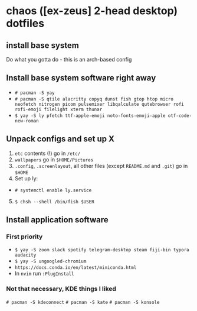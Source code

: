 # chaos ([ex-zeus] 2-head desktop) dotfiles

## install base system

Do what you gotta do - this is an arch-based config

## Install base system software right away

- `# pacman -S yay`
- `# pacman -S qtile alacritty copyq dunst fish gtop htop micro neofetch nitrogen picom pulsemixer libqalculate qutebrowser rofi rofi-emoji filelight xterm thunar`
- `$ yay -S ly pfetch ttf-apple-emoji noto-fonts-emoji-apple otf-code-new-roman`

## Unpack configs and set up X

1. `etc` contents (!) go in `/etc/`
2. `wallpapers` go in `$HOME/Pictures`
3. `.config`, `.screenlayout`, all other files (except `README.md` and `.git`) go in `$HOME`
4. Set up ly:
  - `# systemctl enable ly.service`
5. `$ chsh --shell /bin/fish $USER`

## Install application software

### First priority

- `$ yay -S zoom slack spotify telegram-desktop steam fiji-bin typora audacity`
- `$ yay -S ungoogled-chromium`
- `https://docs.conda.io/en/latest/miniconda.html`
- In `nvim` run `:PlugInstall`

### Not that necessary, KDE things I liked

`# pacman -S kdeconnect`
`# pacman -S kate`
`# pacman -S konsole`

